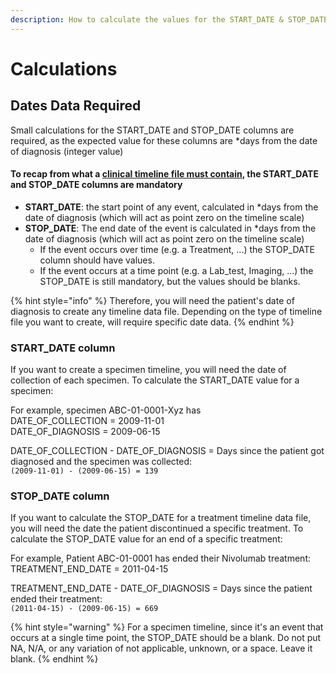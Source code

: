 ```yaml
---
description: How to calculate the values for the START_DATE & STOP_DATE columns
---
```


# Calculations

## Dates Data Required

Small calculations for the START\_DATE and STOP\_DATE columns are required, as the expected value for these columns are \*days from the date of diagnosis (integer value)

#### To recap from what a [clinical timeline file must contain](what-is-it.md#timeline-column-requirements), the START\_DATE and STOP\_DATE columns are mandatory

* **START\_DATE**: the start point of any event, calculated in \*days from the date of diagnosis (which will act as point zero on the timeline scale)
* **STOP\_DATE**: The end date of the event is calculated in \*days from the date of diagnosis (which will act as point zero on the timeline scale)
  * If the event occurs over time (e.g. a Treatment, ...) the STOP\_DATE column should have values.&#x20;
  * If the event occurs at a time point (e.g. a Lab\_test, Imaging, ...) the STOP\_DATE is still mandatory, but the values should be blanks.&#x20;

{% hint style="info" %}
Therefore, you will need the patient's date of diagnosis to create any timeline data file. Depending on the type of timeline file you want to create, will require specific date data.
{% endhint %}

### START\_DATE column

If you want to create a specimen timeline, you will need the date of collection of each specimen. To calculate the START\_DATE value for a specimen:

For example, specimen ABC-01-0001-Xyz has\
&#x20;                              DATE\_OF\_COLLECTION = 2009-11-01\
&#x20;                              DATE\_OF\_DIAGNOSIS = 2009-06-15

DATE\_OF\_COLLECTION - DATE\_OF\_DIAGNOSIS = Days since the patient got diagnosed and the specimen was collected: \
`(2009-11-01) - (2009-06-15) = 139`

### STOP\_DATE column

If you want to calculate the STOP\_DATE for a treatment timeline data file, you will need the date the patient discontinued a specific treatment. To calculate the STOP\_DATE value for an end of a specific treatment:

For example, Patient ABC-01-0001 has ended their Nivolumab treatment: \
&#x20;                                 TREATMENT\_END\_DATE = 2011-04-15

TREATMENT\_END\_DATE - DATE\_OF\_DIAGNOSIS = Days since the patient ended their treatment:\
`(2011-04-15) - (2009-06-15) = 669`

{% hint style="warning" %}
For a specimen timeline, since it's an event that occurs at a single time point, the STOP\_DATE should be a blank. Do not put NA, N/A, or any variation of not applicable, unknown, or a space. Leave it blank.
{% endhint %}
